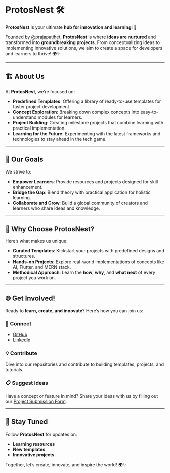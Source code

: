 
# ProtosNest 🛠️  

**ProtosNest** is your ultimate **hub for innovation and learning**! 🌟  

Founded by [@prajapatihet](https://github.com/prajapatihet), **ProtosNest** is where **ideas are nurtured** and transformed into **groundbreaking projects**. From conceptualizing ideas to implementing innovative solutions, we aim to create a space for developers and learners to thrive! 🌍✨  

---

## 🏗️ About Us  

At **ProtosNest**, we’re focused on:  
- **Predefined Templates**: Offering a library of ready-to-use templates for faster project development.  
- **Concept Exploration**: Breaking down complex concepts into easy-to-understand modules for learners.  
- **Project Building**: Creating milestone projects that combine learning with practical implementation.  
- **Learning for the Future**: Experimenting with the latest frameworks and technologies to stay ahead in the tech game.  

---

## 🚀 Our Goals  

We strive to:  
- **Empower Learners**: Provide resources and projects designed for skill enhancement.  
- **Bridge the Gap**: Blend theory with practical application for holistic learning.  
- **Collaborate and Grow**: Build a global community of creators and learners who share ideas and knowledge.  

---

## 🌟 Why Choose ProtosNest?  

Here’s what makes us unique:  
- **Curated Templates**: Kickstart your projects with predefined designs and structures.  
- **Hands-on Projects**: Explore real-world implementations of concepts like AI, Flutter, and MERN stack.  
- **Methodical Approach**: Learn the **how**, **why**, and **what next** of every project you work on.  

---

## 🌐 Get Involved!  

Ready to **learn, create, and innovate**? Here’s how you can join us:  

### 🔗 Connect  
- [GitHub](https://github.com/prajapatihet)  
- [LinkedIn](https://www.linkedin.com/in/hetkumar-prajapati)  

### 💡 Contribute  
Dive into our repositories and contribute to building templates, projects, and tutorials.  

### 📋 Suggest Ideas  
Have a concept or feature in mind? Share your ideas with us by filling out our [Project Submission Form](https://forms.gle/CG4hKax9tED9m5cK9).  

---

## 🎯 Stay Tuned  

Follow **ProtosNest** for updates on:  
- **Learning resources**  
- **New templates**  
- **Innovative projects**  

Together, let’s create, innovate, and inspire the world! 🌍✨  
